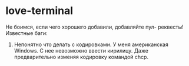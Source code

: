 love-terminal
=============
Не боимся, если чего хорошего добавили, добавляйте пул- реквесты!
Известные баги:
 1. Непонятно что делать с кодировками. У меня американская Windows. С нее невозможно ввести кирилицу. Даже предварительно изменяя кодировку командой chcp.
